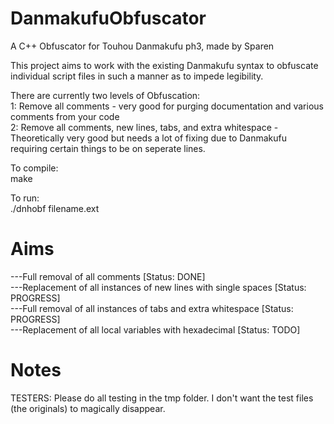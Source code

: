 # DanmakufuObfuscator
A C++ Obfuscator for Touhou Danmakufu ph3, made by Sparen

This project aims to work with the existing Danmakufu syntax to obfuscate individual script files in such a manner as to impede legibility.

There are currently two levels of Obfuscation: <br>
1: Remove all comments - very good for purging documentation and various comments from your code <br>
2: Remove all comments, new lines, tabs, and extra whitespace - Theoretically very good but needs a lot of fixing due to Danmakufu requiring certain things to be on seperate lines.<br>

To compile:		<br>
    make

To run:			<br>
    ./dnhobf filename.ext

# Aims
---Full removal of all comments [Status: DONE]						<br>
---Replacement of all instances of new lines with single spaces  [Status: PROGRESS]		<br>
---Full removal of all instances of tabs and extra whitespace [Status: PROGRESS]		<br>
---Replacement of all local variables with hexadecimal [Status: TODO]			<br>

# Notes
TESTERS: Please do all testing in the tmp folder. I don't want the test files (the originals) to magically disappear.<br>